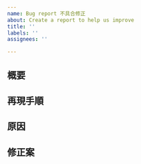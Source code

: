 ```yaml
---
name: Bug report 不具合修正
about: Create a report to help us improve
title: ''
labels: ''
assignees: ''

---
```


## 概要
<!-- 画像を添付してわかりやすく -->
## 再現手順

## 原因

## 修正案
